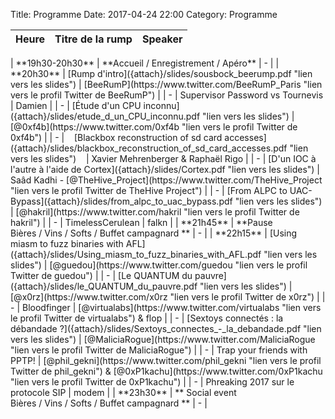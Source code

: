 Title: Programme
Date: 2017-04-24 22:00
Category: Programme

| <center> Heure </center>| <center> Titre de la rump </center> | <center>Speaker</center>      |
|:---------------------:|:-----------------------------------:|:------------------:|
</td><tr style="border-bottom:1px solid black"><td colspan="100%"></tr><td>
| **19h30-20h30**  | **Accueil / Enregistrement / Apéro** | - |
</td><tr style="border-bottom:1px solid black"><td colspan="100%"></tr><td>
| **20h30** |  [Rump d'intro]({attach}/slides/sousbock_beerump.pdf "lien vers les slides") |  [BeeRumP](https://www.twitter.com/BeeRumP_Paris "lien vers le profil Twitter de BeeRumP") |
| - |  Supervisor Password vs Tournevis | Damien |
| - |  [Étude d'un CPU inconnu]({attach}/slides/etude_d_un_CPU_inconnu.pdf "lien vers les slides") | [@0xf4b](https://www.twitter.com/0xf4b "lien vers le profil Twitter de 0xf4b") |
| - |  &nbsp;&nbsp;&nbsp;[Blackbox reconstruction of sd card accesses]({attach}/slides/blackbox_reconstruction_of_sd_card_accesses.pdf "lien vers les slides")&nbsp;&nbsp;&nbsp; | Xavier Mehrenberger & Raphaël Rigo |
| - |  [D'un IOC à l'autre à l'aide de Cortex]({attach}/slides/Cortex.pdf "lien vers les slides") | Saâd Kadhi - [@TheHive_Project](https://www.twitter.com/TheHive_Project "lien vers le profil Twitter de TheHive Project") |
| - |  [From ALPC to UAC-Bypass]({attach}/slides/from_alpc_to_uac_bypass.pdf "lien vers les slides") | [@hakril](https://www.twitter.com/hakril "lien vers le profil Twitter de hakril")  |
| - |  TimelessCerulean | falkn |
</td><tr style="border-bottom:1px solid black"><td colspan="100%"></tr><td>
| **21h45**  | **Pause <br/>Bières / Vins / Softs / Buffet campagnard ** | - |
</td><tr style="border-bottom:1px solid black"><td colspan="100%"></tr><td>
| **22h15** | [Using miasm to fuzz binaries with AFL]({attach}/slides/Using_miasm_to_fuzz_binaries_with_AFL.pdf "lien vers les slides") | [@guedou](https://www.twitter.com/guedou "lien vers le profil Twitter de guedou") |
| - | [Le QUANTUM du pauvre]({attach}/slides/le_QUANTUM_du_pauvre.pdf "lien vers les slides") | [@x0rz](https://www.twitter.com/x0rz "lien vers le profil Twitter de x0rz") |
| - | Bloodfinger | [@virtualabs](https://www.twitter.com/virtualabs "lien vers le profil Twitter de virtualabs") & flop |
| - | [Sextoys connectés : la débandade ?]({attach}/slides/Sextoys_connectes_-_la_debandade.pdf "lien vers les slides") | [@MaliciaRogue](https://www.twitter.com/MaliciaRogue "lien vers le profil Twitter de MaliciaRogue") |
| - | Trap your friends with PPTP! | [@phil_gekni](https://www.twitter.com/phil_gekni "lien vers le profil Twitter de phil_gekni") & [@0xP1kachu](https://www.twitter.com/0xP1kachu "lien vers le profil Twitter de 0xP1kachu") |
| - | Phreaking 2017 sur le protocole SIP | modem |
</td><tr style="border-bottom:1px solid black"><td colspan="100%"></tr><td>
| **23h30**  | ** Social event <br/>Bières / Vins / Softs / Buffet campagnard **  | - |
</td><tr style="border-bottom:1px solid black"><td colspan="100%"></tr><td>

